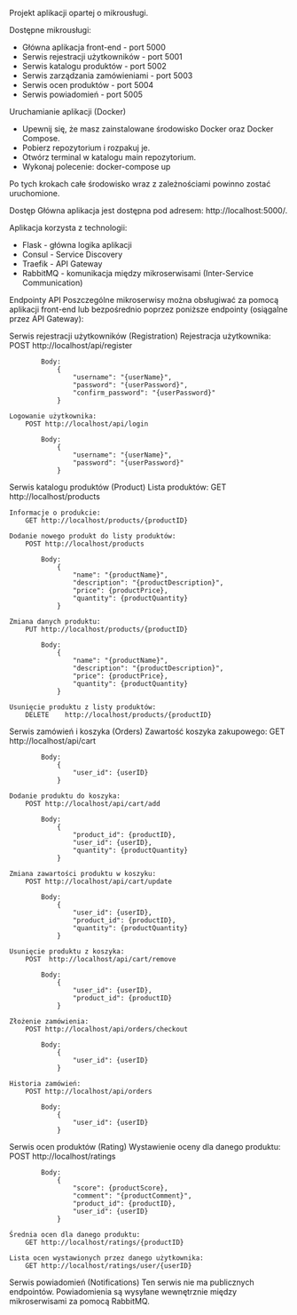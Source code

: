 Projekt aplikacji opartej o mikrousługi.

Dostępne mikrousługi:
- Główna aplikacja front-end - port 5000
- Serwis rejestracji użytkowników - port 5001
- Serwis katalogu produktów - port 5002
- Serwis zarządzania zamówieniami - port 5003
- Serwis ocen produktów - port 5004
- Serwis powiadomień - port 5005

Uruchamianie aplikacji (Docker)

- Upewnij się, że masz zainstalowane środowisko Docker oraz Docker Compose.
- Pobierz repozytorium i rozpakuj je.
- Otwórz terminal w katalogu main repozytorium.
- Wykonaj polecenie:
    docker-compose up

Po tych krokach całe środowisko wraz z zależnościami powinno zostać uruchomione.

Dostęp
    Główna aplikacja jest dostępna pod adresem: http://localhost:5000/.

Aplikacja korzysta z technologii:
- Flask - główna logika aplikacji
- Consul - Service Discovery
- Traefik - API Gateway
- RabbitMQ - komunikacja między mikroserwisami (Inter-Service Communication)

Endpointy API
Poszczególne mikroserwisy można obsługiwać za pomocą aplikacji front-end lub bezpośrednio poprzez poniższe endpointy (osiągalne przez API Gateway):

Serwis rejestracji użytkowników (Registration)
    Rejestracja użytkownika: 
        POST http://localhost/api/register 

            Body: 
                {
                    "username": "{userName}", 
                    "password": "{userPassword}", 
                    "confirm_password": "{userPassword}" 
                }

    Logowanie użytkownika: 
        POST http://localhost/api/login

            Body: 
                { 
                    "username": "{userName}", 
                    "password": "{userPassword}"  
                } 

Serwis katalogu produktów (Product)
    Lista produktów: 
        GET http://localhost/products 
    
    Informacje o produkcie: 
        GET http://localhost/products/{productID} 
    
    Dodanie nowego produkt do listy produktów: 
        POST http://localhost/products 

            Body: 
                { 
                    "name": "{productName}", 
                    "description": "{productDescription}", 
                    "price": {productPrice}, 
                    "quantity": {productQuantity} 
                } 

    Zmiana danych produktu: 
        PUT http://localhost/products/{productID}

            Body: 
                { 
                    "name": "{productName}", 
                    "description": "{productDescription}", 
                    "price": {productPrice}, 
                    "quantity": {productQuantity} 
                } 

    Usunięcie produktu z listy produktów: 
        DELETE    http://localhost/products/{productID}

Serwis zamówień i koszyka (Orders) 
    Zawartość koszyka zakupowego: 
        GET http://localhost/api/cart

            Body:  
                {
                    "user_id": {userID} 
                } 

    Dodanie produktu do koszyka: 
        POST http://localhost/api/cart/add 

            Body: 
                { 
                    "product_id": {productID}, 
                    "user_id": {userID}, 
                    "quantity": {productQuantity} 
                }  

    Zmiana zawartości produktu w koszyku: 
        POST http://localhost/api/cart/update 

            Body: 
                { 
                    "user_id": {userID}, 
                    "product_id": {productID}, 
                    "quantity": {productQuantity} 
                } 

    Usunięcie produktu z koszyka: 
        POST  http://localhost/api/cart/remove

            Body: 
                { 
                    "user_id": {userID}, 
                    "product_id": {productID} 
                } 

    Złożenie zamówienia: 
        POST http://localhost/api/orders/checkout

            Body: 
                {
                    "user_id": {userID} 
                } 

    Historia zamówień: 
        POST http://localhost/api/orders

            Body: 
                {
                    "user_id": {userID} 
                } 

Serwis ocen produktów (Rating)
    Wystawienie oceny dla danego produktu: 
        POST http://localhost/ratings

            Body: 
                { 
                    "score": {productScore}, 
                    "comment": "{productComment}", 
                    "product_id": {productID}, 
                    "user_id": {userID} 
                } 

    Średnia ocen dla danego produktu: 
        GET http://localhost/ratings/{productID} 
    
    Lista ocen wystawionych przez danego użytkownika: 
        GET http://localhost/ratings/user/{userID}

Serwis powiadomień (Notifications)
    Ten serwis nie ma publicznych endpointów.
    Powiadomienia są wysyłane wewnętrznie między mikroserwisami za pomocą RabbitMQ.